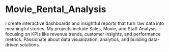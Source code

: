 # Movie_Rental_Analysis
I create interactive dashboards and insightful reports that turn raw data into meaningful stories. My projects include Sales, Movie, and Staff Analysis — focusing on KPIs like revenue trends, customer insights, and performance metrics. Passionate about data visualization, analytics, and building data-driven solutions.
